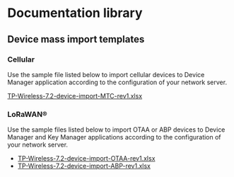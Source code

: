 

# Documentation library

## Device mass import templates

### Cellular

Use the sample file listed below to import cellular devices to Device Manager application according to the
configuration of your network server.

[TP-Wireless-7.2-device-import-MTC-rev1.xlsx](_files/TP-Wireless-7.2-device-import-MTC-rev1.xlsx)

### LoRaWAN®

Use the sample files listed below to import OTAA or ABP devices to Device Manager 
and Key Manager applications according to the configuration of your network server.

- [TP-Wireless-7.2-device-import-OTAA-rev1.xlsx](_files/TP-Wireless-7.2-device-import-OTAA-rev1.xlsx)
- [TP-Wireless-7.2-device-import-ABP-rev1.xlsx](_files/TP-Wireless-7.2-device-import-ABP-rev1.xlsx)
